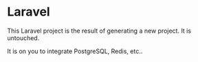 # Laravel

This Laravel project is the result of generating a new project. It is untouched.

It is on you to integrate PostgreSQL, Redis, etc..

